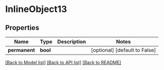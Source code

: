 # InlineObject13


## Properties
Name | Type | Description | Notes
------------ | ------------- | ------------- | -------------
**permanent** | **bool** |  | [optional] [default to False]

[[Back to Model list]](../README.md#documentation-for-models) [[Back to API list]](../README.md#documentation-for-api-endpoints) [[Back to README]](../README.md)


